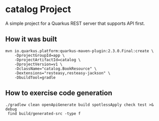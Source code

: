 # catalog Project

A simple project for a Quarkus REST server that supports API first.

## How it was built

```
mvn io.quarkus.platform:quarkus-maven-plugin:2.3.0.Final:create \
    -DprojectGroupId=app \
    -DprojectArtifactId=catalog \
    -DprojectVersion=v1 \
    -DclassName="catalog.BookResource" \
    -Dextensions="resteasy,resteasy-jackson" \
    -DbuildTool=gradle
```

## How to exercise code generation

```
./gradlew clean openApiGenerate build spotlessApply check test >& debug
 find build/generated-src -type f
```
